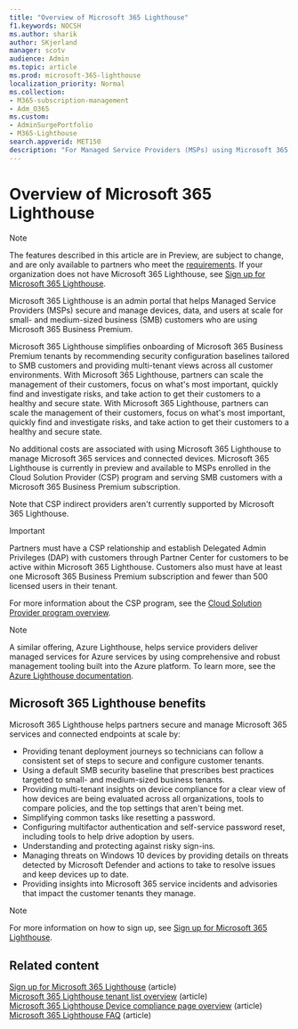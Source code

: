 ```yaml
---
title: "Overview of Microsoft 365 Lighthouse"
f1.keywords: NOCSH
ms.author: sharik
author: SKjerland
manager: scotv
audience: Admin
ms.topic: article
ms.prod: microsoft-365-lighthouse
localization_priority: Normal
ms.collection:
- M365-subscription-management
- Adm_O365
ms.custom:
- AdminSurgePortfolio
- M365-Lighthouse                         
search.appverid: MET150
description: "For Managed Service Providers (MSPs) using Microsoft 365 Lighthouse, learn about managing user access and more for all of your customers in one location."
---
```


# Overview of Microsoft 365 Lighthouse

> [!NOTE]
> The features described in this article are in Preview, are subject to change, and are only available to partners who meet the [requirements](m365-lighthouse-requirements.md). If your organization does not have Microsoft 365 Lighthouse, see [Sign up for Microsoft 365 Lighthouse](m365-lighthouse-sign-up.md).

Microsoft 365 Lighthouse is an admin portal that helps Managed Service Providers (MSPs) secure and manage devices, data, and users at scale for small- and medium-sized business (SMB) customers who are using Microsoft 365 Business Premium. 

Microsoft 365 Lighthouse simplifies onboarding of Microsoft 365 Business Premium tenants by recommending security configuration baselines tailored to SMB customers and providing multi-tenant views across all customer environments. With Microsoft 365 Lighthouse, partners can scale the management of their customers, focus on what's most important, quickly find and investigate risks, and take action to get their customers to a healthy and secure state. With Microsoft 365 Lighthouse, partners can scale the management of their customers, focus on what's most important, quickly find and investigate risks, and take action to get their customers to a healthy and secure state.

No additional costs are associated with using Microsoft 365 Lighthouse to manage Microsoft 365 services and connected devices. Microsoft 365 Lighthouse is currently in preview and available to MSPs enrolled in the Cloud Solution Provider (CSP) program and serving SMB customers with a Microsoft 365 Business Premium subscription.

Note that CSP indirect providers aren't currently supported by Microsoft 365 Lighthouse. 

> [!IMPORTANT] 
> Partners must have a CSP relationship and establish Delegated Admin Privileges (DAP) with customers through Partner Center for customers to be active within Microsoft 365 Lighthouse. Customers also must have at least one Microsoft 365 Business Premium subscription and fewer than 500 licensed users in their tenant.     

For more information about the CSP program, see the [Cloud Solution Provider program overview](/partner-center/csp-overview).

> [!NOTE]  
> A similar offering, Azure Lighthouse, helps service providers deliver managed services for Azure services by using comprehensive and robust management tooling built into the Azure platform. To learn more, see the [Azure Lighthouse documentation](/azure/lighthouse/).   

## Microsoft 365 Lighthouse benefits

Microsoft 365 Lighthouse helps partners secure and manage Microsoft 365 services and connected endpoints at scale by:

- Providing tenant deployment journeys so technicians can follow a consistent set of steps to secure and configure customer tenants. 
- Using a default SMB security baseline that prescribes best practices targeted to small- and medium-sized business tenants. 
- Providing multi-tenant insights on device compliance for a clear view of how devices are being evaluated across all organizations, tools to compare policies, and the top settings that aren't being met. 
- Simplifying common tasks like resetting a password.
- Configuring multifactor authentication and self-service password reset, including tools to help drive adoption by users. 
- Understanding and protecting against risky sign-ins.
- Managing threats on Windows 10 devices by providing details on threats detected by Microsoft Defender and actions to take to resolve issues and keep devices up to date.   
- Providing insights into Microsoft 365 service incidents and advisories that impact the customer tenants they manage.

> [!NOTE] 
> For more information on how to sign up, see [Sign up for Microsoft 365 Lighthouse](m365-lighthouse-sign-up.md).

## Related content

[Sign up for Microsoft 365 Lighthouse](m365-lighthouse-sign-up.md) (article)\
[Microsoft 365 Lighthouse tenant list overview](m365-lighthouse-tenant-list-overview.md) (article)\
[Microsoft 365 Lighthouse Device compliance page overview](m365-lighthouse-device-compliance-page-overview.md) (article)\
[Microsoft 365 Lighthouse FAQ](m365-lighthouse-faq.yml) (article)